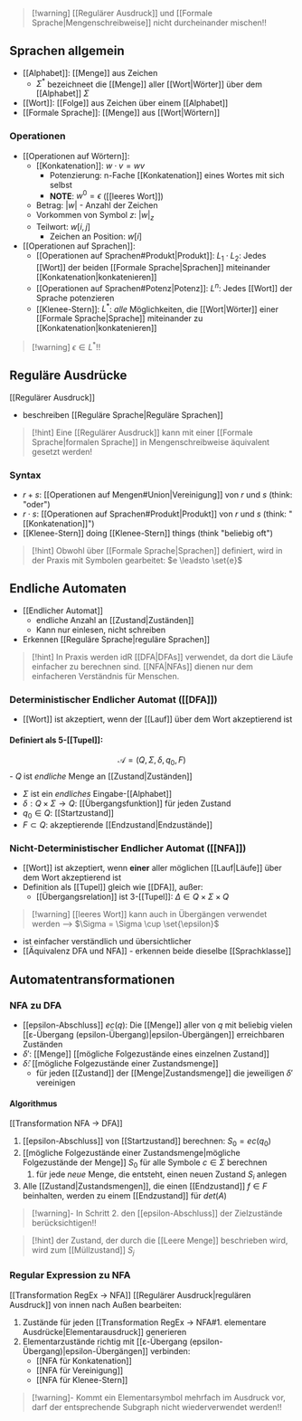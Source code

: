 > [!warning] [[Regulärer Ausdruck]] und [[Formale Sprache|Mengenschreibweise]] nicht durcheinander mischen!!


## Sprachen allgemein
- [[Alphabet]]: [[Menge]] aus Zeichen
	-  $\Sigma^{*}$ bezeichneet die [[Menge]] aller [[Wort|Wörter]] über dem [[Alphabet]] $\Sigma$
- [[Wort]]: [[Folge]] aus Zeichen über einem [[Alphabet]]
- [[Formale Sprache]]: [[Menge]] aus [[Wort|Wörtern]]
### Operationen
- [[Operationen auf Wörtern]]:
	- [[Konkatenation]]: $w\cdot v = wv$
		- Potenzierung: n-Fache [[Konkatenation]] eines Wortes mit sich selbst
		- **NOTE**: $w^{0} = \epsilon$ ([[leeres Wort]])
	- Betrag: $|w|$ - Anzahl der Zeichen
	- Vorkommen von Symbol $z$: $|w|_{z}$
	- Teilwort: $w[i, j]$
		- Zeichen an Position: $w[i]$
- [[Operationen auf Sprachen]]:
	- [[Operationen auf Sprachen#Produkt|Produkt]]: $L_{1} \cdot L_{2}$: Jedes [[Wort]] der beiden [[Formale Sprache|Sprachen]] miteinander [[Konkatenation|konkatenieren]]
	- [[Operationen auf Sprachen#Potenz|Potenz]]: $L^{n}$: Jedes [[Wort]] der Sprache potenzieren
	- [[Klenee-Stern]]: $L^{*}$: _alle_ Möglichkeiten, die [[Wort|Wörter]] einer [[Formale Sprache|Sprache]] miteinander zu [[Konkatenation|konkatenieren]]

> [!warning] $\epsilon \in L^{*}$!!

## Reguläre Ausdrücke
[[Regulärer Ausdruck]]
- beschreiben [[Reguläre Sprache|Reguläre Sprachen]]

> [!hint] Eine [[Regulärer Ausdruck]] kann mit einer [[Formale Sprache|formalen Sprache]] in Mengenschreibweise äquivalent gesetzt werden!

### Syntax
- $r + s$: [[Operationen auf Mengen#Union|Vereinigung]] von $r$ und $s$ (think: "oder")
- $r \cdot s$: [[Operationen auf Sprachen#Produkt|Produkt]] von $r$ und $s$ (think: "[[Konkatenation]]")
- [[Klenee-Stern]] doing [[Klenee-Stern]] things (think "beliebig oft")

> [!hint] Obwohl über [[Formale Sprache|Sprachen]] definiert, wird in der Praxis mit Symbolen gearbeitet: $e \leadsto \set{e}$ 

## Endliche Automaten
- [[Endlicher Automat]]
	- endliche Anzahl an [[Zustand|Zuständen]]
	- Kann nur einlesen, nicht schreiben
- Erkennen [[Reguläre Sprache|reguläre Sprachen]]

> [!hint] In Praxis werden idR [[DFA|DFAs]] verwendet, da dort die Läufe einfacher zu berechnen sind. [[NFA|NFAs]] dienen nur dem einfacheren Verständnis für Menschen.
### Deterministischer Endlicher Automat ([[DFA]])
- [[Wort]] ist akzeptiert, wenn der [[Lauf]] über dem Wort akzeptierend ist
#### Definiert als 5-[[Tupel]]:
$$\mathcal{A} = (Q, \Sigma, \delta, q_{0}, F)$$-  $Q$ ist _endliche_ Menge an [[Zustand|Zuständen]]
- $\Sigma$ ist ein _endliches_ Eingabe-[[Alphabet]]
- $\delta: Q \times \Sigma \rightarrow Q$: [[Übergangsfunktion]] für jeden Zustand
- $q_{0}\in Q$: [[Startzustand]]
- $F \subset Q$: akzeptierende [[Endzustand|Endzustände]]

### Nicht-Deterministischer Endlicher Automat ([[NFA]])
- [[Wort]] ist akzeptiert, wenn **einer** aller möglichen [[Lauf|Läufe]] über dem Wort akzeptierend ist
- Definition als [[Tupel]] gleich wie [[DFA]], außer:
	- [[Übergangsrelation]] ist 3-[[Tupel]]: $\Delta \in Q \times \Sigma \times Q$ 
> [!warning] [[leeres Wort]] kann auch in Übergängen verwendet werden --> $\Sigma = \Sigma \cup \set{\epsilon}$ 

- ist einfacher verständlich und übersichtlicher
- [[Äquivalenz DFA und NFA]] - erkennen beide dieselbe [[Sprachklasse]]

## Automatentransformationen
### NFA zu DFA
- [[epsilon-Abschluss]] $ec(q)$: Die [[Menge]] aller von $q$ mit beliebig vielen [[ε-Übergang (epsilon-Übergang)|epsilon-Übergängen]] erreichbaren Zuständen
- $\delta'$: [[Menge]]  [[mögliche Folgezustände eines einzelnen Zustand]] 
- $\hat{\delta}$: [[mögliche Folgezustände einer Zustandsmenge]]
	- für jeden [[Zustand]] der [[Menge|Zustandsmenge]] die jeweiligen $\delta'$ vereinigen
 
#### Algorithmus
[[Transformation NFA -> DFA]]
1. [[epsilon-Abschluss]] von [[Startzustand]] berechnen: $S_{0} = ec(q_{0})$
2. [[mögliche Folgezustände einer Zustandsmenge|mögliche Folgezustände der Menge]] $S_{0}$ für alle Symbole $c \in \Sigma$ berechnen
	1. für jede _neue_ Menge, die entsteht, einen neuen Zustand $S_{i}$ anlegen
3. Alle [[Zustand|Zustandsmengen]], die einen [[Endzustand]] $f \in F$ beinhalten, werden zu einem [[Endzustand]] für $det(A)$

> [!warning]- In Schritt $2.$ den [[epsilon-Abschluss]] der Zielzustände berücksichtigen!!

> [!hint] der Zustand, der durch die [[Leere Menge]] beschrieben wird, wird zum [[Müllzustand]] $S_{j}$

### Regular Expression zu NFA
[[Transformation RegEx -> NFA]]
[[Regulärer Ausdruck|regulären Ausdruck]] von innen nach Außen bearbeiten:
1. Zustände für jeden [[Transformation RegEx -> NFA#1. elementare Ausdrücke|Elementarausdruck]] generieren
2. Elementarzustände richtig mit [[ε-Übergang (epsilon-Übergang)|epsilon-Übergängen]] verbinden:
	- [[NFA für Konkatenation]]
	- [[NFA für Vereinigung]]
	- [[NFA für Klenee-Stern]]

> [!warning]- Kommt ein Elementarsymbol mehrfach im Ausdruck vor, darf der entsprechende Subgraph nicht wiederverwendet werden!!


